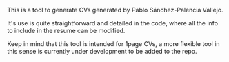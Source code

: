 This is a tool to generate CVs generated by Pablo Sánchez-Palencia Vallejo.

It's use is quite straightforward and detailed in the code, where all the info to include in the resume can be modified. 

Keep in mind that this tool is intended for 1page CVs, a more flexible tool in this sense is currently under development to be added to the repo.